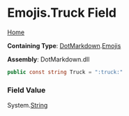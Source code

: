 # Emojis\.Truck Field

[Home](../../../README.md)

**Containing Type**: [DotMarkdown](../../README.md)\.[Emojis](../README.md)

**Assembly**: DotMarkdown\.dll

```csharp
public const string Truck = ":truck:"
```

### Field Value

System\.[String](https://docs.microsoft.com/en-us/dotnet/api/system.string)